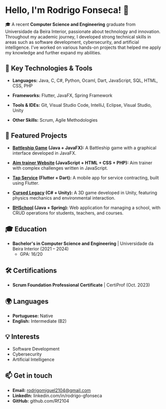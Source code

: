 # Hello, I'm Rodrigo Fonseca! 👋
🎓 A recent **Computer Science and Engineering** graduate from Universidade da Beira Interior, passionate about technology and innovation. Throughout my academic journey, I developed strong technical skills in areas such as software development, cybersecurity, and artificial intelligence. I've worked on various hands-on projects that helped me apply my knowledge and further expand my abilities.

## 🚀 Key Technologies & Tools
- **Languages:** Java, C, C#, Python, Ocaml, Dart, JavaScript, SQL, HTML, CSS, PHP

- **Frameworks:** Flutter, JavaFX, Spring Framework

- **Tools & IDEs:** Git, Visual Studio Code, IntelliJ, Eclipse, Visual Studio, Unity

- **Other Skills:** Scrum, Agile Methodologies

## 💼 Featured Projects
- **[Battleship Game](https://github.com/Rf2104/Battleship-Game) (Java + JavaFX):** A Battleship game with a graphical interface developed in JavaFX.

- **[Aim trainer Website](https://github.com/Rf2104/Aim-Trainer) (JavaScript + HTML + CSS + PHP):** Aim trainer with complex challenges written in JavaScript.

- **[Tap Service](https://github.com/Rf2104/Tap-Service) (Flutter + Dart):** A mobile app for service contracting, built using Flutter.

- **[Cursed Legacy](https://github.com/Rf2104/CursedLegacy) (C# + Unity):** A 3D game developed in Unity, featuring physics mechanics and environmental interaction.

- **[BHSchool](https://github.com/Pereira3/BHSchool) (Java + Spring):** Web application for managing a school, with CRUD operations for students, teachers, and courses.

## 🎓 Education
- **Bachelor's in Computer Science and Engineering** | Universidade da Beira Interior (2021 – 2024)
  - GPA: 16/20

## 🛠️ Certifications
- **Scrum Foundation Professional Certificate** | CertiProf (Oct. 2023)

## 🌍 Languages
- **Portuguese:** Native
- **English:** Intermediate (B2)

## 💡 Interests
- Software Development
- Cybersecurity
- Artificial Intelligence

## 📫 Get in touch
- **Email:** rodrigomiguel2104@gmail.com
- **LinkedIn:** linkedin.com/in/rodrigo-gfonseca
- **GitHub:** github.com/Rf2104
